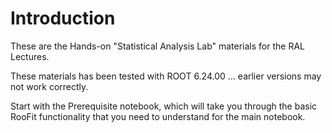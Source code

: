 # Introduction

These are the Hands-on "Statistical Analysis Lab" materials for the RAL Lectures.

These materials has been tested with ROOT 6.24.00 ... earlier versions may not work correctly. 

Start with the Prerequisite notebook, which will take you through the basic RooFit functionality that you need to understand for the main notebook.